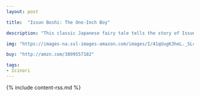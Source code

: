 ```yaml
---
layout: post

title:  "Issun Boshi: The One-Inch Boy"

description: "This classic Japanese fairy tale tells the story of Issun Boshi, the tiny son of an old, long childless couple. Tiny and brave—these are the two most striking characteristics of Issun Boshi. His mother had longed to have a child for so many years that she finally added “even if it is a very small one” to her wish. When the elderly couple did in fact bear a son, he turned out to be only one inch high. He was thus called Issun Boshi, Japanese for one-inch boy. Although his parents raised him very lovingly, Issun Boshi realized one day that he would not grow any taller. He then left his home to set off on a journey to find his place in the world. Because he saw himself as a swordfighter, a samurai, he made sure to take along the right equipment: a needle was his sword, a soup bowl was his boat, and a chopstick was its rudder. As in any proper fairy tale, Issun Boshi is tested in several adventures. He handles himself so bravely that, in the end, he is rewarded with just the right princess."

img: "https://images-na.ssl-images-amazon.com/images/I/41qUugK3heL._SL480_.jpg"

buy: "http://amzn.com/3899557182"

tags:
- Icinori
---
```


{% include content-rss.md %}